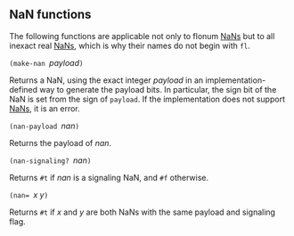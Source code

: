 ## NaN functions

The following functions are applicable not only to flonum [NaNs](NaNs.md) but to all inexact real [NaNs](NaNs.md),
which is why their names do not begin with `fl`.

`(make-nan `*payload*`)`

Returns a NaN, using the exact integer *payload* in an implementation-defined way to generate the payload bits.
In particular, the sign bit of the NaN is set from the sign of `payload`.
If the implementation does not support [NaNs](NaNs.md), it is an error.

`(nan-payload `*nan*`)`

Returns the payload of *nan*.

`(nan-signaling? `*nan*`)`

Returns `#t` if *nan* is a signaling NaN, and `#f` otherwise.

`(nan= `*x y*`)`

Returns `#t` if *x* and *y* are both NaNs with the same payload and signaling flag.
